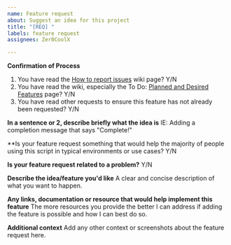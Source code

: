 ```yaml
---
name: Feature request
about: Suggest an idea for this project
title: "[REQ] "
labels: feature request
assignees: Zer0CoolX

---
```


**Confirmation of Process**
1. You have read the [How to report issues](https://github.com/Zer0CoolX/guacamole-install-rhel/wiki/How-to-Report-Issues-(Bugs,-Feature-Request-and-Help)) wiki page? Y/N
2. You have read the wiki, especially the To Do: [Planned and Desired Features](https://github.com/Zer0CoolX/guacamole-install-rhel/wiki/To-Do:-Planned-and-Desired-Features) page? Y/N
3. You have read other requests to ensure this feature has not already been requested? Y/N

**In a sentence or 2, describe briefly what the idea is**
IE: Adding a completion message that says "Complete!"

**Is your feature request something that would help the majority of people using this script in typical environments or use cases?
Y/N

**Is your feature request related to a problem?**
Y/N

**Describe the idea/feature you'd like**
A clear and concise description of what you want to happen.

**Any links, documentation or resource that would help implement this feature**
The more resources you provide the better I can address if adding the feature is possible and how I can best do so.

**Additional context**
Add any other context or screenshots about the feature request here.

